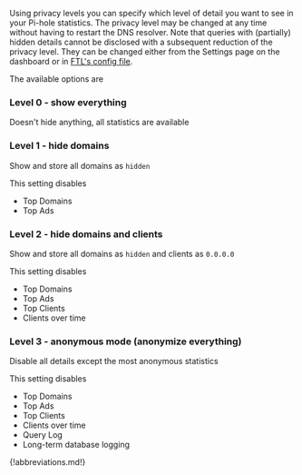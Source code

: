 Using privacy levels you can specify which level of detail you want to see in your Pi-hole statistics. The privacy level may be changed at any time without having to restart the DNS resolver. Note that queries with (partially) hidden details cannot be disclosed with a subsequent reduction of the privacy level. They can be changed either from the Settings page on the dashboard or in [FTL's config file](configfile.md).

The available options are

### Level 0 - show everything

Doesn't hide anything, all statistics are available

### Level 1 - hide domains

Show and store all domains as `hidden`

This setting disables

- Top Domains
- Top Ads

### Level 2 - hide domains and clients

Show and store all domains as `hidden` and clients as `0.0.0.0`

This setting disables

- Top Domains
- Top Ads
- Top Clients
- Clients over time

### Level 3 - anonymous mode (anonymize everything)

Disable all details except the most anonymous statistics

This setting disables

- Top Domains
- Top Ads
- Top Clients
- Clients over time
- Query Log
- Long-term database logging

{!abbreviations.md!}
